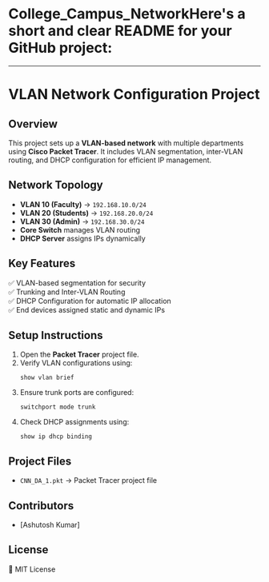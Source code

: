 # College_Campus_NetworkHere's a **short and clear README** for your GitHub project:  

---

# **VLAN Network Configuration Project**  

## **Overview**  
This project sets up a **VLAN-based network** with multiple departments using **Cisco Packet Tracer**. It includes VLAN segmentation, inter-VLAN routing, and DHCP configuration for efficient IP management.  

## **Network Topology**  
- **VLAN 10 (Faculty)** → `192.168.10.0/24`  
- **VLAN 20 (Students)** → `192.168.20.0/24`  
- **VLAN 30 (Admin)** → `192.168.30.0/24`  
- **Core Switch** manages VLAN routing  
- **DHCP Server** assigns IPs dynamically  

## **Key Features**  
✅ VLAN-based segmentation for security  
✅ Trunking and Inter-VLAN Routing  
✅ DHCP Configuration for automatic IP allocation  
✅ End devices assigned static and dynamic IPs  

## **Setup Instructions**  
1. Open the **Packet Tracer** project file.  
2. Verify VLAN configurations using:  
   ```cisco
   show vlan brief
   ```  
3. Ensure trunk ports are configured:  
   ```cisco
   switchport mode trunk
   ```  
4. Check DHCP assignments using:  
   ```cisco
   show ip dhcp binding
   ```  

## **Project Files**  
- `CNN_DA_1.pkt` → Packet Tracer project file  
  

## **Contributors**  
- [Ashutosh Kumar]  

## **License**  
📜 MIT License  
